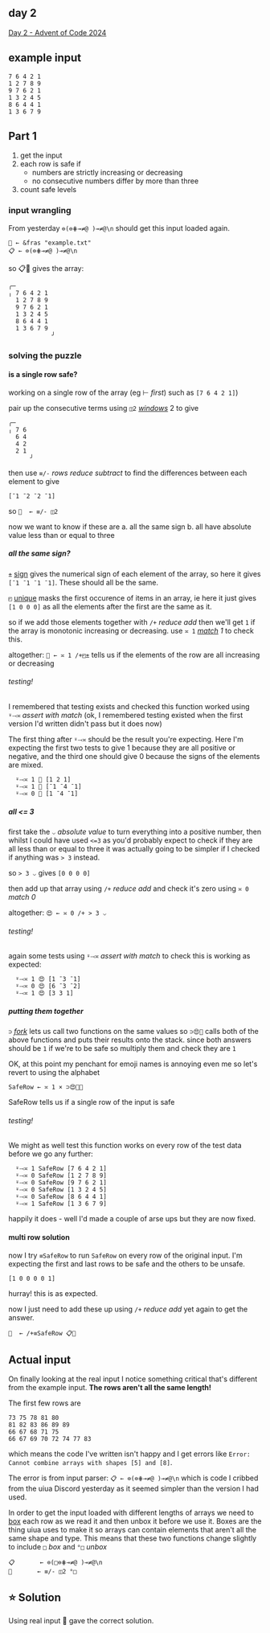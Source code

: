 ## day 2

[Day 2 - Advent of Code 2024](https://adventofcode.com/2024/day/2)

## example input
```
7 6 4 2 1
1 2 7 8 9
9 7 6 2 1
1 3 2 4 5
8 6 4 4 1
1 3 6 7 9
```

## Part 1
1. get the input 
2. each row is safe if
	- numbers are strictly increasing or decreasing
	- no consecutive numbers differ by more than three
3. count safe levels

### input wrangling
From yesterday `⊜(⊜⋕⊸≠@ )⊸≠@\n` should get this input loaded again.
```
💾 ← &fras "example.txt"
📋 ← ⊜(⊜⋕⊸≠@ )⊸≠@\n
```

so 📋💾 gives the array:
```
╭─           
╷ 7 6 4 2 1  
  1 2 7 8 9  
  9 7 6 2 1  
  1 3 2 4 5  
  8 6 4 4 1  
  1 3 6 7 9  
			╯
```

### solving the puzzle

#### is a single row safe?
working on a single row of the array (eg ⊢ *first*) such as `[7 6 4 2 1]`)

pair up the consecutive terms using `◫2` *[windows](https://www.uiua.org/docs/windows)* 2 to give
```
╭─     
╷ 7 6  
  6 4  
  4 2  
  2 1  
	  ╯
```
then use `≡/-` *rows reduce subtract* to find the differences between each element to give
```
[¯1 ¯2 ¯2 ¯1]
```

so `📏  ← ≡/- ◫2` 

now we want to know if these are 
	a. all the same sign
	b. all have absolute value less than or equal to three

##### all the same sign?
`±` [sign](https://www.uiua.org/docs/sign) gives the numerical sign of each element of the array, so here it gives `[¯1 ¯1 ¯1 ¯1]`. These should all be the same.

`◰` [unique](https://www.uiua.org/docs/unique) masks the first occurence of items in an array, ie here it just gives `[1 0 0 0]` as all the elements after the first are the same as it.

so if we add those elements together with `/+` *reduce add* then we'll get `1` if the array is monotonic increasing or decreasing. use `≍ 1` *[match](https://www.uiua.org/docs/match) 1* to check this. 

altogether: `🤔 ← ≍ 1 /+◰±` tells us if the elements of the row are all increasing or decreasing

###### testing!
I remembered that testing exists and checked this function worked using `⍤⤙≍` *assert with match* (ok, I remembered testing existed when the first version I'd written didn't pass but it does now)

The first thing after `⍤⤙≍` should be the result you're expecting. Here I'm expecting the first two tests to give 1 because they are all positive or negative, and the third one should give 0 because the signs of the elements are mixed.
```
  ⍤⤙≍ 1 🤔 [1 2 1]
  ⍤⤙≍ 1 🤔 [¯1 ¯4 ¯1]
  ⍤⤙≍ 0 🤔 [1 ¯4 ¯1]
```
##### all <= 3
first take the `⌵` *absolute value* to turn everything into a positive number, then whilst I could have used `<=3` as you'd probably expect to check if they are all less than or equal to three it was actually going to be simpler if I checked if anything was `> 3` instead.

so `> 3 ⌵` gives `[0 0 0 0]`

then add up that array using `/+` *reduce add* and check it's zero using `≍ 0` *match 0*

altogether: `😍 ← ≍ 0 /+ > 3 ⌵`

###### testing!
again some tests using  `⍤⤙≍` *assert with match* to check this is working as expected:
```
  ⍤⤙≍ 1 😍 [1 ¯3 ¯1]
  ⍤⤙≍ 0 😍 [6 ¯3 ¯2]
  ⍤⤙≍ 1 😍 [3 3 1]
```
##### putting them together
`⊃` *[fork](https://www.uiua.org/docs/fork)* lets us call two functions on the same values so `⊃😍🤔` calls both of the above functions and puts their results onto the stack. since both answers should be `1` if we're to be safe so multiply them and check they are `1`

OK, at this point my penchant for emoji names is annoying even me so let's revert to using the alphabet
```
SafeRow ← ≍ 1 × ⊃😍🤔📏
```
SafeRow tells us if a single row of the input is safe

###### testing!
We might as well test this function works on every row of the test data before we go any further:
```
  ⍤⤙≍ 1 SafeRow [7 6 4 2 1]
  ⍤⤙≍ 0 SafeRow [1 2 7 8 9]
  ⍤⤙≍ 0 SafeRow [9 7 6 2 1]
  ⍤⤙≍ 0 SafeRow [1 3 2 4 5]
  ⍤⤙≍ 0 SafeRow [8 6 4 4 1]
  ⍤⤙≍ 1 SafeRow [1 3 6 7 9]
```

happily it does - well I'd made a couple of arse ups but they are now fixed.
#### multi row solution

now I try `≡SafeRow` to run  `SafeRow` on every row of the original input. I'm expecting the first and last rows to be safe and the others to be unsafe. 

`[1 0 0 0 0 1]`

hurray! this is as expected. 

now I just need to add these up using `/+` *reduce add* yet again to get the answer.

```
📩  ← /+≡SafeRow 📋💾
```

## Actual input

On finally looking at the real input I notice something critical that's different from the example input. **The rows aren't all the same length!**

The first few rows are 
```
73 75 78 81 80
81 82 83 86 89 89
66 67 68 71 75
66 67 69 70 72 74 77 83
```

which means the code I've written isn't happy and I get errors like `Error: Cannot combine arrays with shapes [5] and [8]`. 

The error is from input parser: `📋 ← ⊜(⊜⋕⊸≠@ )⊸≠@\n` which is code I cribbed from the uiua Discord yesterday as it seemed simpler than the version I had used.

In order to get the input loaded with different lengths of arrays we need to [box](https://www.uiua.org/docs/box) each row as we read it and then unbox it before we use it. Boxes are the thing uiua uses to make it so arrays can contain elements that aren't all the same shape and type. This means that these two functions change slightly to include `□` *box* and `°□` *unbox*

```
📋       ← ⊜(□⊜⋕⊸≠@ )⊸≠@\n
📏       ← ≡/- ◫2 °□
```

## ⭐️ Solution
Using real input 📩 gave the correct solution.

